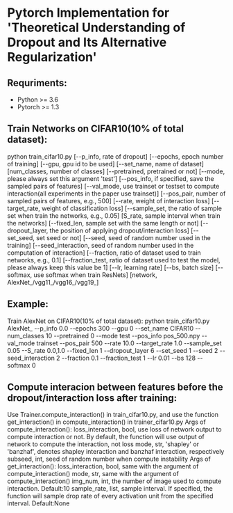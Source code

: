 # Pytorch Implementation for 'Theoretical Understanding of Dropout and Its Alternative Regularization'

## Requriments:

* Python >= 3.6
* Pytorch >= 1.3

##  Train Networks on CIFAR10(10% of total dataset):
python train_cifar10.py [--p_info, rate of dropout] [--epochs, epoch number of training] [--gpu, gpu id to be used]
                        [--set_name, name of dataset] [num_classes, number of classes] [--pretrained, pretrained or not]
                        [--mode, please always set this argument 'test'] [--pos_info, if specified, save the sampled pairs of features] [--val_mode, use trainset or testset to compute interaction(all experiments in the paper use trainset)]
                        [--pos_pair, number of sampled pairs of features, e.g., 500] [--rate, weight of interaction loss] [--target_rate, weight of classification loss]
                        [--sample_set, the ratio of sample set when train the networks, e.g., 0.05] [S_rate, sample interval when train the networks] [--fixed_len, sample set with the same length or not]
                        [--dropout_layer, the position of applying dropout/interaction loss] [--set_seed, set seed or not] [--seed, seed of random number used in the training]
                        [--seed_interaction, seed of random number used in the computation of interaction] [--fraction, ratio of dataset used to train networks, e.g., 0.1] [--fraction_test, ratio of dataset used to test the model, please always keep this value be 1]
                        [--lr, learning rate] [--bs, batch size] [--softmax, use softmax when train ResNets]
                        [network, AlexNet_/vgg11_/vgg16_/vgg19_]

## Example:
Train AlexNet on CIFAR10(10% of total dataset):
python train_cifar10.py AlexNet_ --p_info 0.0 --epochs 300 --gpu 0 --set_name CIFAR10 --num_classes 10 --pretrained 0 --mode test --pos_info pos_500.npy --val_mode trainset --pos_pair 500 --rate 10.0 --target_rate 1.0 --sample_set 0.05 --S_rate 0.0,1.0 --fixed_len 1 --dropout_layer 6 --set_seed 1 --seed 2 --seed_interaction 2 --fraction 0.1 --fraction_test 1 --lr 0.01 --bs 128 --softmax 0

##  Compute interacion between features before the dropout/interaction loss after training:
Use Trainer.compute_interaction() in train_cifar10.py, and use the function get_interaction() in compute_interaction() in trainer_cifar10.py
Args of compute_interaction():
loss_interaction, bool, use loss of network output to compute interaction or not. By default, the function will use output of network to compute the interaction, not loss
mode, str, 'shapley' or 'banzhaf', denotes shapley interaction and banzhaf interaction, respectively
subseed, int, seed of random number when compute instability
Args of get_interaction():
loss_interaction, bool, same with the argument of compute_interaction()
mode, str, same with the argument of compute_interaction()
img_num, int, the number of image used to compute interaction. Default:10
sample_rate, list, sample interval. If specified, the function will sample drop rate of every activation unit from the specified interval. Default:None

